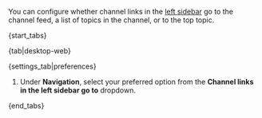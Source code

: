 You can configure whether channel links in the [left
sidebar](/help/left-sidebar) go to the channel feed, a list of topics in the
channel, or to the top topic.

{start_tabs}

{tab|desktop-web}

{settings_tab|preferences}

1. Under **Navigation**, select your preferred option from the
   **Channel links in the left sidebar go to** dropdown.

{end_tabs}
